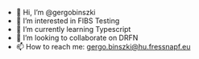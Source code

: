 - 👋 Hi, I’m @gergobinszki
- 👀 I’m interested in FIBS Testing
- 🌱 I’m currently learning Typescript
- 💞️ I’m looking to collaborate on DRFN
- 📫 How to reach me: gergo.binszki@hu.fressnapf.eu

<!---
gergobinszki/gergobinszki is a ✨ special ✨ repository because its `README.md` (this file) appears on your GitHub profile.
You can click the Preview link to take a look at your changes.
--->
